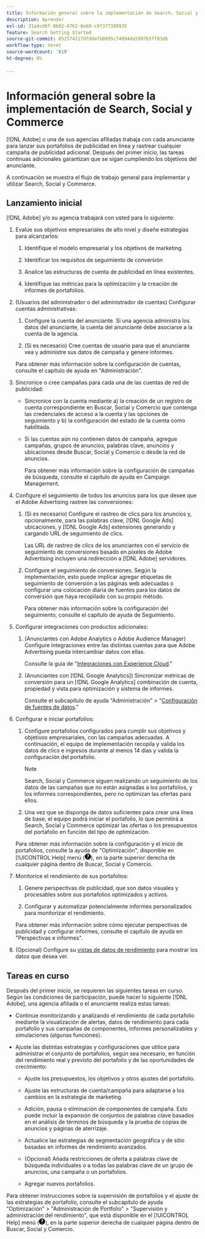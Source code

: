 ```yaml
---
title: Información general sobre la implementación de Search, Social y Commerce
description: Aprender
exl-id: 31a4cd6f-8b02-4762-8e68-c9f377389935
feature: Search Getting Started
source-git-commit: 052574217d7ddafb8895c74094da5997b5ff83db
workflow-type: tm+mt
source-wordcount: '819'
ht-degree: 0%

---
```


# Información general sobre la implementación de Search, Social y Commerce

[!DNL Adobe] o una de sus agencias afiliadas trabaja con cada anunciante para lanzar sus portafolios de publicidad en línea y rastrear cualquier campaña de publicidad adicional. Después del primer inicio, las tareas continuas adicionales garantizan que se sigan cumpliendo los objetivos del anunciante.

A continuación se muestra el flujo de trabajo general para implementar y utilizar Search, Social y Commerce.

## Lanzamiento inicial

[!DNL Adobe] y/o su agencia trabajará con usted para lo siguiente:

1. Evalúe sus objetivos empresariales de alto nivel y diseñe estrategias para alcanzarlos:

   1. Identifique el modelo empresarial y los objetivos de marketing.

   1. Identificar los requisitos de seguimiento de conversión

   1. Analice las estructuras de cuenta de publicidad en línea existentes.

   1. Identifique las métricas para la optimización y la creación de informes de portafolios.

1. (Usuarios del administrador o del administrador de cuentas) Configurar cuentas administrativas:

   1. Configure la cuenta del anunciante. Si una agencia administra los datos del anunciante, la cuenta del anunciante debe asociarse a la cuenta de la agencia.

   1. (Si es necesario) Cree cuentas de usuario para que el anunciante vea y administre sus datos de campaña y genere informes.

   Para obtener más información sobre la configuración de cuentas, consulte el capítulo de ayuda en &quot;Administración&quot;.

1. Sincronice o cree campañas para cada una de las cuentas de red de publicidad:

   * Sincronice con la cuenta mediante a) la creación de un registro de cuenta correspondiente en Buscar, Social y Comercio que contenga las credenciales de acceso a la cuenta y las opciones de seguimiento y b) la configuración del estado de la cuenta como habilitada.

   * Si las cuentas aún no contienen datos de campaña, agregue campañas, grupos de anuncios, palabras clave, anuncios y ubicaciones desde Buscar, Social y Comercio o desde la red de anuncios.

     Para obtener más información sobre la configuración de campañas de búsqueda, consulte el capítulo de ayuda en Campaign Management.

1. Configure el seguimiento de todos los anuncios para los que desee que el Adobe Advertising rastree las conversiones:

   1. (Si es necesario) Configure el rastreo de clics para los anuncios y, opcionalmente, para las palabras clave, [!DNL Google Ads] ubicaciones, y [!DNL Google Ads] extensiones generando y cargando URL de seguimiento de clics.

      Las URL de rastreo de clics de los anunciantes con el servicio de seguimiento de conversiones basado en píxeles de Adobe Advertising incluyen una redirección a [!DNL Adobe] servidores.

   1. Configure el seguimiento de conversiones. Según la implementación, esto puede implicar agregar etiquetas de seguimiento de conversión a las páginas web adecuadas o configurar una colocación diaria de fuentes para los datos de conversión que haya recopilado con su propio método.

      Para obtener más información sobre la configuración del seguimiento, consulte el capítulo de ayuda de Seguimiento.

1. Configurar integraciones con productos adicionales:

   1. (Anunciantes con Adobe Analytics o Adobe Audience Manager) Configure integraciones entre las distintas cuentas para que Adobe Advertising pueda intercambiar datos con ellas.

      Consulte la guía de &quot;[Integraciones con Experience Cloud](/help/integrations/home.md).&quot;

   1. (Anunciantes con [!DNL Google Analytics]) Sincronizar métricas de conversión para un [!DNL Google Analytics] combinación de cuenta, propiedad y vista para optimización y sistema de informes.

      Consulte el subcapítulo de ayuda &quot;Administración&quot; > &quot;[Configuración de fuentes de datos](/help/search-social-commerce/admin/data-sources/data-source-about.md).&quot;

1. Configurar e iniciar portafolios:

   1. Configure portafolios configurados para cumplir sus objetivos y objetivos empresariales, con las campañas adecuadas. A continuación, el equipo de implementación recopila y valida los datos de clics e ingresos durante al menos 14 días y valida la configuración del portafolio.

      >[!NOTE]
      >
      >Search, Social y Commerce siguen realizando un seguimiento de los datos de las campañas que no están asignadas a los portafolios, y los informes correspondientes, pero no optimizan las ofertas para ellos.

   1. Una vez que se disponga de datos suficientes para crear una línea de base, el equipo podrá iniciar el portafolio, lo que permitirá a Search, Social y Commerce optimizar las ofertas o los presupuestos del portafolio en función del tipo de optimización.

   Para obtener más información sobre la configuración y el inicio de portafolios, consulte la ayuda de &quot;Optimización&quot;, disponible en [!UICONTROL Help] menú (![Menú Ayuda](/help/search-social-commerce/assets/help-main-menu.png "Menú Ayuda")), en la parte superior derecha de cualquier página dentro de Buscar, Social y Comercio.

1. Monitorice el rendimiento de sus portafolios:

   1. Genere perspectivas de publicidad, que son datos visuales y procesables sobre sus portafolios optimizados y activos.

   1. Configurar y automatizar potencialmente informes personalizados para monitorizar el rendimiento.

   Para obtener más información sobre cómo ejecutar perspectivas de publicidad y configurar informes, consulte el capítulo de ayuda en &quot;Perspectivas e informes&quot;.

1. (Opcional) Configure su [vistas de datos de rendimiento](/help/search-social-commerce/common-tasks/data-views/data-views-about.md) para mostrar los datos que desea ver.

## Tareas en curso

Después del primer inicio, se requieren las siguientes tareas en curso. Según las condiciones de participación, puede hacer lo siguiente [!DNL Adobe], una agencia afiliada o el anunciante realiza estas tareas:

* Continúe monitorizando y analizando el rendimiento de cada portafolio mediante la visualización de alertas, datos de rendimiento para cada portafolio y sus campañas de componentes, informes personalizables y simulaciones (algunas funciones).

* Ajuste las distintas estrategias y configuraciones que utilice para administrar el conjunto de portafolios, según sea necesario, en función del rendimiento real y previsto del portafolio y de las oportunidades de crecimiento:

   * Ajuste los presupuestos, los objetivos y otros ajustes del portafolio.

   * Ajuste las estructuras de cuenta/campaña para adaptarse a los cambios en la estrategia de marketing.

   * Adición, pausa o eliminación de componentes de campaña. Esto puede incluir la expansión de conjuntos de palabras clave basados en el análisis de términos de búsqueda y la prueba de copias de anuncios y páginas de aterrizaje.

   * Actualice las estrategias de segmentación geográfica y de sitio basadas en informes de rendimiento avanzados.

   * (Opcional) Añada restricciones de oferta a palabras clave de búsqueda individuales o a todas las palabras clave de un grupo de anuncios, una campaña o un portafolios.

   * Agregar nuevos portafolios.

Para obtener instrucciones sobre la supervisión de portafolios y el ajuste de las estrategias de portafolio, consulte el subcapítulo de ayuda &quot;Optimización&quot; > &quot;Administración de Portfolio&quot; > &quot;Supervisión y administración del rendimiento&quot;, que está disponible en el [!UICONTROL Help] menú (![Menú Ayuda](/help/search-social-commerce/assets/help-main-menu.png "Menú Ayuda")), en la parte superior derecha de cualquier página dentro de Buscar, Social y Comercio.
